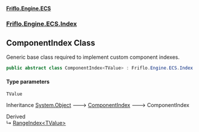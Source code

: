 #### [Friflo.Engine.ECS](index.md 'index')
### [Friflo.Engine.ECS.Index](Friflo.Engine.ECS.Index.md 'Friflo.Engine.ECS.Index')

## ComponentIndex<TValue> Class

Generic base class required to implement custom component indexes.

```csharp
public abstract class ComponentIndex<TValue> : Friflo.Engine.ECS.Index.ComponentIndex
```
#### Type parameters

<a name='Friflo.Engine.ECS.Index.ComponentIndex_TValue_.TValue'></a>

`TValue`

Inheritance [System.Object](https://docs.microsoft.com/en-us/dotnet/api/System.Object 'System.Object') &#129106; [ComponentIndex](ComponentIndex.md 'Friflo.Engine.ECS.Index.ComponentIndex') &#129106; ComponentIndex<TValue>

Derived  
&#8627; [RangeIndex&lt;TValue&gt;](RangeIndex_TValue_.md 'Friflo.Engine.ECS.Index.RangeIndex<TValue>')